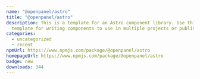 ```yaml
---
name: "@openpanel/astro"
title: "@openpanel/astro"
description: This is a template for an Astro component library. Use this
  template for writing components to use in multiple projects or publish to NPM.
categories:
  - uncategorized
  - recent
npmUrl: https://www.npmjs.com/package/@openpanel/astro
homepageUrl: https://www.npmjs.com/package/@openpanel/astro
badge: new
downloads: 344
---
```

